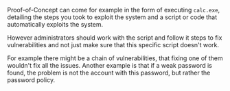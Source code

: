 Proof-of-Concept can come for example in the form of executing `calc.exe`, detailing the steps you took to exploit the system and a script or code that automatically exploits the system.

However administrators should work with the script and follow it steps to fix vulnerabilities and not just make sure that this specific script doesn't work.

For example there might be a chain of vulnerabilities, that fixing one of them wouldn't fix all the issues. Another example is that if a weak password is found, the problem is not the account with this password, but rather the password policy.